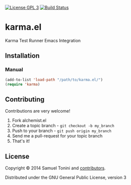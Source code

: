 [![License GPL 3][badge-license]](http://www.gnu.org/licenses/gpl-3.0.txt)
[![Build Status](https://travis-ci.org/tonini/karma.el.png)](https://travis-ci.org/tonini/karma.el)

# karma.el

Karma Test Runner Emacs Integration

## Installation

### Manual

```lisp
(add-to-list 'load-path "/path/to/karma.el/")
(require 'karma)
```

## Contributing

Contributions are very welcome!

1. Fork alchemist.el
2. Create a topic branch - `git checkout -b my_branch`
4. Push to your branch - `git push origin my_branch`
5. Send me a pull-request for your topic branch
6. That's it!

## License

Copyright © 2014 Samuel Tonini and
[contributors](https://github.com/tonini/karma.el/contributors).

Distributed under the GNU General Public License, version 3

[badge-license]: https://img.shields.io/badge/license-GPL_3-green.svg
